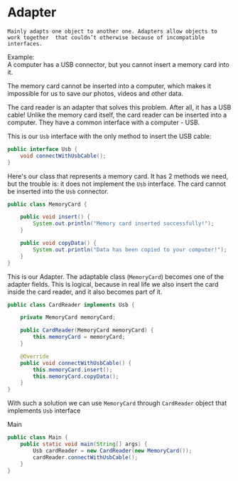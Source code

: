 # Adapter
`Mainly adapts one object to another one. Adapters allow objects to work together 
that couldn’t otherwise because of incompatible interfaces.`

Example:  
A computer has a USB connector, but you cannot insert a memory card into it.

The memory card cannot be inserted into a computer, 
which makes it impossible for us to save our photos, videos and other data.

The card reader is an adapter that solves this problem. 
After all, it has a USB cable! 
Unlike the memory card itself, the card reader can be inserted into a computer. 
They have a common interface with a computer - USB.

This is our `Usb` interface with the only method to insert the USB cable:
```java
public interface Usb {
    void connectWithUsbCable();
}
```

Here's our class that represents a memory card. 
It has 2 methods we need, but the trouble is: it does not implement the `Usb` interface. 
The card cannot be inserted into the `Usb` connector.
```java
public class MemoryCard {

    public void insert() {
        System.out.println("Memory card inserted successfully!");
    }

    public void copyData() {
        System.out.println("Data has been copied to your computer!");
    }
}
```

This is our Adapter.
The adaptable class (`MemoryCard`) becomes one of the adapter fields. 
This is logical, because in real life we also insert the card inside the card reader, and it also becomes part of it.
```java
public class CardReader implements Usb {

    private MemoryCard memoryCard;

    public CardReader(MemoryCard memoryCard) {
        this.memoryCard = memoryCard;
    }

    @Override
    public void connectWithUsbCable() {
        this.memoryCard.insert();
        this.memoryCard.copyData();
    }
}
```


With such a solution we can use `MemoryCard` through `CardReader` object 
that implements `Usb` interface

Main
```java
public class Main {
    public static void main(String[] args) {
        Usb cardReader = new CardReader(new MemoryCard());
        cardReader.connectWithUsbCable();
    }
}
```